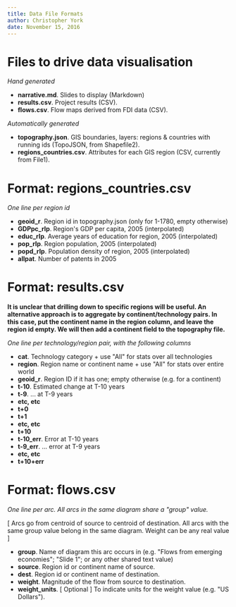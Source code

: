 ```yaml
---
title: Data File Formats
author: Christopher York
date: November 15, 2016
---
```



# Files to drive data visualisation

*Hand generated*

- **narrative.md**.  Slides to display (Markdown)
- **results.csv**.  Project results (CSV).
- **flows.csv**.  Flow maps derived from FDI data (CSV).

*Automatically generated*

- **topography.json**.  GIS boundaries, layers: regions & countries with running ids (TopoJSON, from Shapefile2).
- **regions_countries.csv**.  Attributes for each GIS region (CSV, currently from File1).


# Format: **regions_countries.csv**

*One line per region id*

- **geoid_r**. Region id in topography.json (only for 1-1780, empty otherwise)
- **GDPpc_rIp**.  Region's GDP per capita, 2005 (interpolated)
- **educ_rIp**. Average years of education for region, 2005 (interpolated)
- **pop_rIp**.  Region population, 2005 (interpolated)
- **popd_rIp**.  Population density of region, 2005 (interpolated)
- **allpat**.  Number of patents in 2005


# Format: **results.csv**

**It is unclear that drilling down to specific regions will be useful.  An alternative approach is to aggregate by continent/technology pairs.  In this case, put the continent name in the region column, and leave the region id empty.  We will then add a continent field to the topography file.**

*One line per technology/region pair, with the following columns*

- **cat**. Technology category + use "All" for stats over all technologies
- **region**.  Region name or continent name + use "All" for stats over entire world
- **geoid_r**.  Region ID if it has one; empty otherwise (e.g. for a continent)
- **t-10**. Estimated change at T-10 years
- **t-9**. ... at T-9 years
- **etc, etc**
- **t+0**
- **t+1**
- **etc, etc**
- **t+10**
- **t-10_err**. Error at T-10 years
- **t-9_err**. ... error at T-9 years
- **etc, etc**
- **t+10+err**

# Format: **flows.csv**

*One line per arc.  All arcs in the same diagram share a "group" value.*

[ Arcs go from centroid of source to centroid of destination.  All arcs with the same group value belong in the same diagram.  Weight can be any real value ]

- **group**.  Name of diagram this arc occurs in (e.g. "Flows from emerging economies"; "Slide 1"; or any other shared text value)
- **source**.  Region id or continent name of source.
- **dest**. Region id or continent name of destination.
- **weight**.  Magnitude of the flow from source to destination.
- **weight_units**.  [ Optional ]  To indicate units for the weight value (e.g. "US Dollars").
